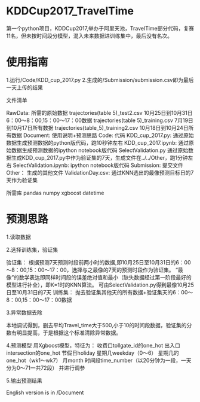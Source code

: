 # KDDCup2017_TravelTime
第一个python项目，KDDCup2017,举办于阿里天池，TravelTime部分代码，复赛11名，但未按时间段分模型，混入未来数据进训练集中，最后没有名次。

# 使用指南

1.运行/Code/KDD_cup_2017.py
2.生成的/Submission/submission.csv即为最后一天上传的结果


文件清单

RawData: 所需的原始数据
	trajectories(table 5)_test2.csv 10月25日到10月31日6：00～8：00,15：00～17：00数据
	trajectories(table 5)_training.csv 7月19日到10月17日所有数据
	trajectories(table_5)_training2.csv 10月18日到10月24日所有数据
Document: 使用说明+预测思路
Code: 代码
	KDD_cup_2017.py: 通过原始数据生成预测数据的python版代码，跑10秒钟左右
	KDD_cup_2017.ipynb: 通过原始数据生成预测数据的ipython notebook版代码
        SelectValidation.py 通过原始数据生成KDD_cup_2017.py中作为验证集的7天，生成文件在../../Other，跑1分钟左右
	SelectValidation.ipynb: ipython notebook版代码
Submission: 提交文件
Other： 生成的其他文件
        ValidationDay.csv: 通过KNN选出的最像预测目标日的7天作为验证集


所需库
pandas
numpy
xgboost
datetime



# 预测思路

1.读取数据


2.选择训练集，验证集

验证集：
根据预测7天预测时段前两小时的数据,即10月25日至10月31日的6：00～8：00,15：00～17：00，选择与之最像的7天的预测时段作为验证集。
“最像”的数学表达即同样时间段的误差绝对值和最小（缺失数据经过第一阶段最好的模型进行补全），即K=1时的KNN算法。
可由SelectValidation.py得到最像10月25日至10月31日的7天
训练集：
抛去验证集其他天的所有数据+验证集天的6：00～8：00,15：00～17：00数据



3.异常数据去除

本地调试得到，删去平均Travel_time大于500,小于10的时间段数据，验证集的分数有明显提高，于是根据这个标准清除异常数据。



4.预测模型
用Xgboost模型，特征为：
	收费口tollgate_id的one_hot
	出入口intersection的one_hot
	节假日holiday
	星期几weekday（0～6）
        星期几的one_hot（wk1～wk7）
        月month
        时间段time_number（以20分钟为一段，一天分为0～71一共72段）
并进行调参



5.输出预测结果



English version is in /Document
